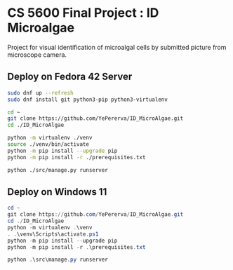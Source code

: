# CS 5600 Final Project : ID Microalgae

Project for visual identification of microalgal cells by submitted picture from microscope camera.

## Deploy on Fedora 42 Server

```bash
sudo dnf up --refresh
sudo dnf install git python3-pip python3-virtualenv

cd ~
git clone https://github.com/YePererva/ID_MicroAlgae.git
cd ./ID_MicroAlgae

python -m virtualenv ./venv
source ./venv/bin/activate
python -m pip install --upgrade pip
python -m pip install -r ./prerequisites.txt

python ./src/manage.py runserver
```

## Deploy on Windows 11

```PowerShell
cd ~
git clone https://github.com/YePererva/ID_MicroAlgae.git
cd ./ID_MicroAlgae
python -m virtualenv .\venv
. .\venv\Scripts\activate.ps1
python -m pip install --upgrade pip
python -m pip install -r .\prerequisites.txt

python .\src\manage.py runserver
```


